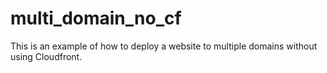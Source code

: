 # multi_domain_no_cf
This is an example of how to deploy a website to multiple domains without using Cloudfront.

